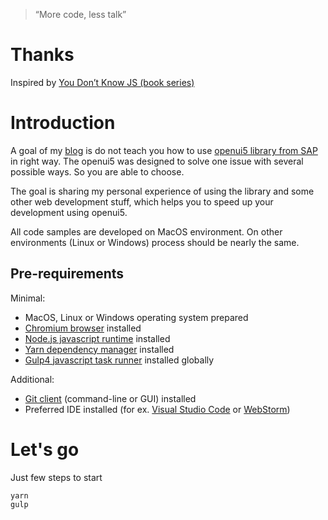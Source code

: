 > “More code, less talk”

# Thanks

Inspired by [You Don’t Know JS (book series)](https://github.com/getify/You-Dont-Know-JS)

# Introduction

A goal of my [blog](https://blogs.sap.com/author/skholod/) is do not teach you how to use [openui5 library from SAP](http://openui5.org/) in right way. The openui5 was designed to solve one issue with several possible ways. So you are able to choose.

The goal is sharing my personal experience of using the library and some other web development stuff, which helps you to speed up your development using openui5.

All code samples are developed on MacOS environment. On other environments (Linux or Windows) process should be nearly the same.

## Pre-requirements

Minimal:

 - MacOS, Linux or Windows operating system prepared
 - [Chromium browser](https://www.chromium.org/) installed
 - [Node.js javascript runtime](https://nodejs.org/en/) installed
 - [Yarn dependency manager](https://yarnpkg.com/en/) installed
 - [Gulp4 javascript task runner](https://github.com/gulpjs/gulp/tree/4.0) installed globally

Additional:

 - [Git client](https://git-scm.com/) (command-line or GUI) installed
 - Preferred IDE installed (for ex. [Visual Studio Code](https://code.visualstudio.com/) or [WebStorm](https://www.jetbrains.com/webstorm/))

# Let's go

Just few steps to start

````
yarn
gulp
````
